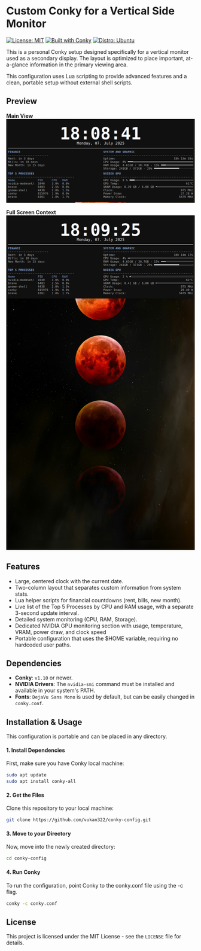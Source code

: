 # Custom Conky for a Vertical Side Monitor
[![License: MIT](https://img.shields.io/badge/License-MIT-yellow.svg)](https://opensource.org/licenses/MIT)
[![Built with Conky](https://img.shields.io/badge/Built_with-Conky-blue?logo=conky&logoColor=white)](https://github.com/brndnmtthws/conky)
[![Distro: Ubuntu](https://img.shields.io/badge/Distro-Ubuntu-blue?logo=ubuntu&logoColor=white)](https://ubuntu.com/)

This is a personal Conky setup designed specifically for a vertical monitor used as a secondary display. The layout is optimized to place important, at-a-glance information in the primary viewing area.

This configuration uses Lua scripting to provide advanced features and a clean, portable setup without external shell scripts.

## Preview

**Main View**
![Main View](screenshots/screenshot.png)

**Full Screen Context**
![Full Screen Context](screenshots/screenshot-fullscreen.png)

## Features

* Large, centered clock with the current date.
* Two-column layout that separates custom information from system stats.
* Lua helper scripts for financial countdowns (rent, bills, new month).
* Live list of the Top 5 Processes by CPU and RAM usage, with a separate 3-second update interval.
* Detailed system monitoring (CPU, RAM, Storage).
* Dedicated NVIDIA GPU monitoring section with usage, temperature, VRAM, power draw, and clock speed
* Portable configuration that uses the $HOME variable, requiring no hardcoded user paths.

## Dependencies

* **Conky**: `v1.10` or newer.
* **NVIDIA Drivers**: The `nvidia-smi` command must be installed and available in your system's PATH.
* **Fonts**: `DejaVu Sans Mono` is used by default, but can be easily changed in `conky.conf`.

## Installation & Usage

This configuration is portable and can be placed in any directory.

#### 1. Install Dependencies

First, make sure you have Conky local machine:
```bash
sudo apt update
sudo apt install conky-all
```

#### 2. Get the Files

Clone this repository to your local machine:
```bash
git clone https://github.com/vukan322/conky-config.git
```

#### 3. Move to your Directory

Now, move into the newly created directory:
```bash
cd conky-config
```

#### 4. Run Conky

To run the configuration, point Conky to the conky.conf file using the -c flag.
```bash
conky -c conky.conf
```

## License

This project is licensed under the MIT License - see the `LICENSE` file for details.
